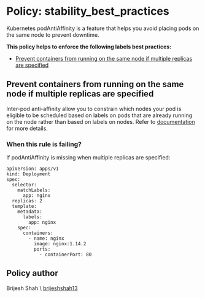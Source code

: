 # Policy: stability_best_practices
Kubernetes podAntiAffinity is a feature that helps you avoid placing pods on the same node to prevent downtime.

__This policy helps to enforce the following labels best practices:__
* [Prevent containers from running on the same node if multiple replicas are specified](#prevent-containers-from-running-on-the-same-node-if-multiple-replicas-are-specified)

## Prevent containers from running on the same node if multiple replicas are specified
Inter-pod anti-affinity allow you to constrain which nodes your pod is eligible to be scheduled based on labels on pods that are already running on the node rather than based on labels on nodes. Refer to [documentation](https://kubernetes.io/docs/concepts/scheduling-eviction/assign-pod-node/#inter-pod-affinity-and-anti-affinity) for more details.

### When this rule is failing?
If podAntiAffinity is missing when multiple replicas are specified:
```
apiVersion: apps/v1
kind: Deployment
spec:
  selector:
    matchLabels:
      app: nginx
  replicas: 2
  template:
    metadata:
      labels:
        app: nginx
    spec:
      containers:
        - name: nginx
          image: nginx:1.14.2
          ports:
            - containerPort: 80
```
## Policy author
Brijesh Shah \\ [brijeshshah13](https://github.com/brijeshshah13)